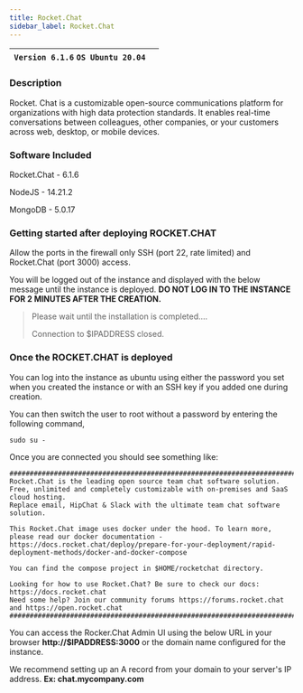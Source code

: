 ```yaml
---
title: Rocket.Chat
sidebar_label: Rocket.Chat
---
```


|**`Version 6.1.6` `OS Ubuntu 20.04`**|  |
|--------------------------------------|--|

### Description

​Rocket. Chat is a customizable open-source communications platform for organizations with high data protection standards. It enables real-time conversations between colleagues, other companies, or your customers across web, desktop, or mobile devices.

### Software Included

Rocket.Chat - 6.1.6

NodeJS - 14.21.2

MongoDB - 5.0.17

### Getting started after deploying ROCKET.CHAT

Allow the ports in the firewall only SSH (port 22, rate limited) and Rocket.Chat (port 3000) access.

 You will be logged out of the instance and displayed with the below message until the instance is deployed. **DO NOT LOG IN TO THE INSTANCE FOR 2 MINUTES AFTER THE CREATION.**
> Please wait until the installation is completed.... 
>
> Connection to $IPADDRESS closed.

### Once the ROCKET.CHAT is deployed

You can log into the instance as ubuntu using either the password you set when you created the instance or with an SSH key if you added one during creation.

You can then switch the user to root without a password by entering the following command,
~~~
sudo su -
~~~

Once you are connected you should see something like:

~~~
##################################################################################################################################################################
Rocket.Chat is the leading open source team chat software solution. Free, unlimited and completely customizable with on-premises and SaaS cloud hosting.
Replace email, HipChat & Slack with the ultimate team chat software solution.

This Rocket.Chat image uses docker under the hood. To learn more, please read our docker documentation - https://docs.rocket.chat/deploy/prepare-for-your-deployment/rapid-deployment-methods/docker-and-docker-compose

You can find the compose project in $HOME/rocketchat directory.

Looking for how to use Rocket.Chat? Be sure to check our docs: https://docs.rocket.chat
Need some help? Join our community forums https://forums.rocket.chat and https://open.rocket.chat
##################################################################################################################################################################
~~~

You can access the Rocker.Chat Admin UI using the below URL in your browser **http://$IPADDRESS:3000** or the domain name configured for the instance. 

We recommend setting up an A record from your domain to your server's IP address. **Ex: chat.mycompany.com**

